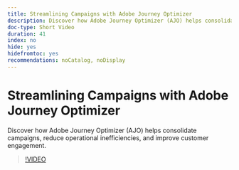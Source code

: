 ```yaml
---
title: Streamlining Campaigns with Adobe Journey Optimizer
description: Discover how Adobe Journey Optimizer (AJO) helps consolidate campaigns, reduce operational inefficiencies, and improve customer engagement.
doc-type: Short Video
duration: 41
index: no
hide: yes
hidefromtoc: yes
recommendations: noCatalog, noDisplay
---
```


# Streamlining Campaigns with Adobe Journey Optimizer

Discover how Adobe Journey Optimizer (AJO) helps consolidate campaigns, reduce operational inefficiencies, and improve customer engagement.

<!-- 62_S655_3442541_41_streamlining-campaigns-with-adobe-journey-optimizer -->
>[!VIDEO](https://video.tv.adobe.com/v/xxx/?learn=on&enablevpops=true)
